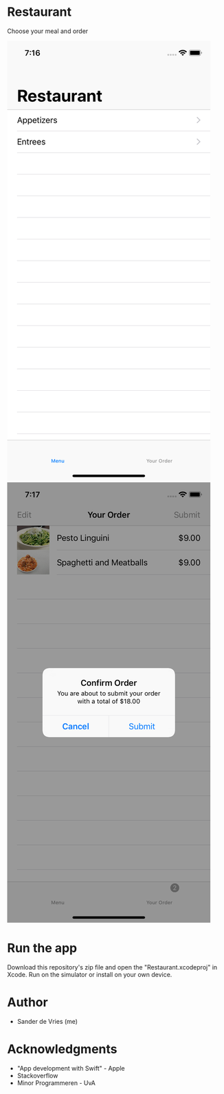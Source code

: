 # Restaurant

Choose your meal and order

![alt text](https://github.com/freesers/Restaurant/blob/master/doc/Simulator%20Screen%20Shot%20-%20iPhone%20XR%20-%202018-12-11%20at%2019.16.59.png)
![alt text](https://github.com/freesers/Restaurant/blob/master/doc/Simulator%20Screen%20Shot%20-%20iPhone%20XR%20-%202018-12-11%20at%2019.17.45.png)

# Run the app
Download this repository's zip file and open the "Restaurant.xcodeproj" in Xcode. Run on the simulator or install on your own device.

# Author
* Sander de Vries (me)

# Acknowledgments
* "App development with Swift" - Apple
* Stackoverflow
* Minor Programmeren - UvA
